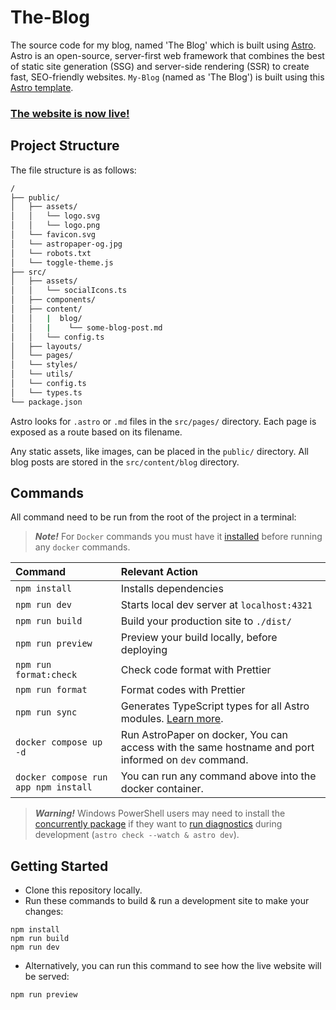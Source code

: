 # The-Blog
The source code for my blog, named 'The Blog' which is built using [Astro](https://astro.build/). Astro is an open-source, server-first web framework that combines the best of static site generation (SSG) and server-side rendering (SSR) to create fast, SEO-friendly websites. `My-Blog` (named as 'The Blog') is built using this [Astro template](https://github.com/satnaing/astro-paper).

### [The website is now live!](https://omsblog.pages.dev/)

## Project Structure

The file structure is as follows:

```bash
/
├── public/
│   ├── assets/
│   │   └── logo.svg
│   │   └── logo.png
│   └── favicon.svg
│   └── astropaper-og.jpg
│   └── robots.txt
│   └── toggle-theme.js
├── src/
│   ├── assets/
│   │   └── socialIcons.ts
│   ├── components/
│   ├── content/
│   │   |  blog/
│   │   |    └── some-blog-post.md
│   │   └── config.ts
│   ├── layouts/
│   └── pages/
│   └── styles/
│   └── utils/
│   └── config.ts
│   └── types.ts
└── package.json
```

Astro looks for `.astro` or `.md` files in the `src/pages/` directory. Each page is exposed as a route based on its filename. 

Any static assets, like images, can be placed in the `public/` directory. All blog posts are stored in the `src/content/blog` directory.

## Commands

All command need to be run from the root of the project in a terminal:

> **_Note!_** For `Docker` commands you must have it [installed](https://docs.docker.com/engine/install/) before running any `docker` commands.

| Command                              | Relevant Action                                                                                                                  |
| :----------------------------------- | :------------------------------------------------------------------------------------------------------------------------------- |
| `npm install`                        | Installs dependencies                                                                                                            |
| `npm run dev`                        | Starts local dev server at `localhost:4321`                                                                                      |
| `npm run build`                      | Build your production site to `./dist/`                                                                                          |
| `npm run preview`                    | Preview your build locally, before deploying                                                                                     |
| `npm run format:check`               | Check code format with Prettier                                                                                                  |
| `npm run format`                     | Format codes with Prettier                                                                                                       |
| `npm run sync`                       | Generates TypeScript types for all Astro modules. [Learn more](https://docs.astro.build/en/reference/cli-reference/#astro-sync). |
| `docker compose up -d`               | Run AstroPaper on docker, You can access with the same hostname and port informed on `dev` command.                              |
| `docker compose run app npm install` | You can run any command above into the docker container.                                                                         |

> **_Warning!_** Windows PowerShell users may need to install the [concurrently package](https://www.npmjs.com/package/concurrently) if they want to [run diagnostics](https://docs.astro.build/en/reference/cli-reference/#astro-check) during development (`astro check --watch & astro dev`).

## Getting Started
- Clone this repository locally.
- Run these commands to build & run a development site to make your changes:
```
npm install
npm run build
npm run dev
```
- Alternatively, you can run this command to see how the live website will be served:
```
npm run preview
```
